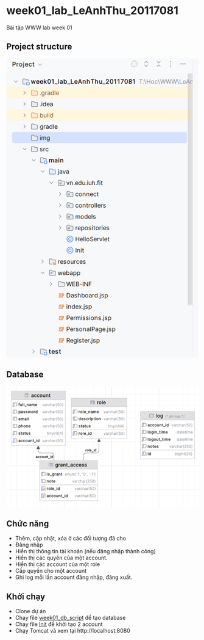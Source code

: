 # week01_lab_LeAnhThu_20117081

Bài tập WWW lab week 01

## Project structure

![Alt text](./img/structure.png)

## Database 

![Alt text](./img/database.png)

## Chức năng

- Thêm, cập nhật, xóa ở các đối tượng đã cho
- Đăng nhập
- Hiển thị thông tin tài khoản (nếu đăng nhập thành công)
- Hiển thị các quyền của một account.
- Hiển thị các account của một role
- Cấp quyền cho một account
- Ghi log mỗi lần account đăng nhập, đăng xuất.

## Khởi chạy

- Clone dự án
- Chạy file [week01_db_script](https://github.com/LeAnhThu6/week01_lab_LeAnhThu_20117081/blob/master/data/week01_db_script.sql) để tạo database
- Chạy file [Init](https://github.com/LeAnhThu6/week01_lab_LeAnhThu_20117081/blob/master/src/main/java/vn/edu/iuh/fit/Init.java) để khởi tạo 2 account
- Chạy Tomcat và xem tại http://localhost:8080
